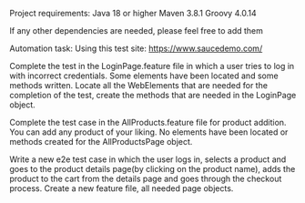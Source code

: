 Project requirements:
Java 18 or higher
Maven 3.8.1
Groovy 4.0.14

If any other dependencies are needed, please feel free to add them 

Automation task:
Using this test site: https://www.saucedemo.com/

Complete the test in the LoginPage.feature file in which a user tries to log in with incorrect credentials. Some elements have been located and some methods written. Locate all the WebElements that are needed for the completion of the test, create the methods that are needed in the LoginPage object.

Complete the test case in the AllProducts.feature file for product addition. You can add any product of your liking. No elements have been located or methods created for the AllProductsPage object.

Write a new e2e test case in which the user logs in, selects a product and goes to the product details page(by clicking on the product name), adds the product to the cart from the details page and goes through the checkout process. Create a new feature file, all needed page objects.
